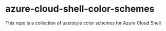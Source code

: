 # azure-cloud-shell-color-schemes
This repo is a collection of userstyle color schemes for Azure Cloud Shell
